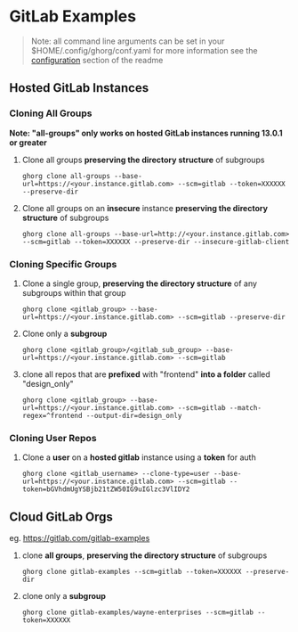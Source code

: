 # GitLab Examples

> Note: all command line arguments can be set in your $HOME/.config/ghorg/conf.yaml for more information see the [configuration](https://github.com/gabrie30/ghorg#configuration) section of the readme

## Hosted GitLab Instances


### Cloning All Groups

**Note: "all-groups" only works on hosted GitLab instances running 13.0.1 or greater**

1. Clone all groups **preserving the directory structure** of subgroups

    ```
    ghorg clone all-groups --base-url=https://<your.instance.gitlab.com> --scm=gitlab --token=XXXXXX --preserve-dir
    ```

1. Clone all groups on an **insecure** instance **preserving the directory structure** of subgroups

    ```
    ghorg clone all-groups --base-url=http://<your.instance.gitlab.com> --scm=gitlab --token=XXXXXX --preserve-dir --insecure-gitlab-client
### Cloning Specific Groups

1. Clone a single group, **preserving the directory structure** of any subgroups within that group

    ```
    ghorg clone <gitlab_group> --base-url=https://<your.instance.gitlab.com> --scm=gitlab --preserve-dir
    ```

1. Clone only a **subgroup**

    ```
    ghorg clone <gitlab_group>/<gitlab_sub_group> --base-url=https://<your.instance.gitlab.com> --scm=gitlab
    ```

1. clone all repos that are **prefixed** with "frontend" **into a folder** called "design_only"

    ```
    ghorg clone <gitlab_group> --base-url=https://<your.instance.gitlab.com> --scm=gitlab --match-regex=^frontend --output-dir=design_only
    ```
### Cloning User Repos

1. Clone a **user** on a **hosted gitlab** instance using a **token** for auth

    ```
    ghorg clone <gitlab_username> --clone-type=user --base-url=https://<your.instance.gitlab.com> --scm=gitlab --token=bGVhdmUgYSBjb21tZW50IG9uIGlzc3VlIDY2
    ```

## Cloud GitLab Orgs

eg. https://gitlab.com/gitlab-examples

1. clone **all groups**, **preserving the directory structure** of subgroups

    ```
    ghorg clone gitlab-examples --scm=gitlab --token=XXXXXX --preserve-dir
    ```

1. clone only a **subgroup**

    ```
    ghorg clone gitlab-examples/wayne-enterprises --scm=gitlab --token=XXXXXX
    ```
